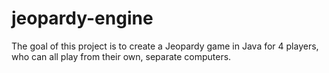 # jeopardy-engine
The goal of this project is to create a Jeopardy game in Java for 4 players, who can all play from their own, separate computers.
